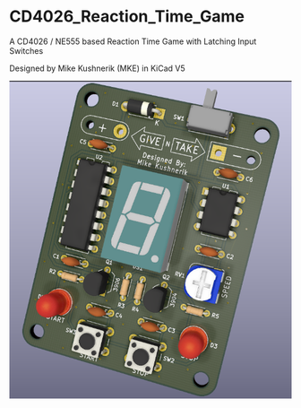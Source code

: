 # CD4026_Reaction_Time_Game
A CD4026 / NE555 based Reaction Time Game with Latching Input Switches

Designed by Mike Kushnerik (MKE) in KiCad V5

![PCB ISO](Images/iso.png)
